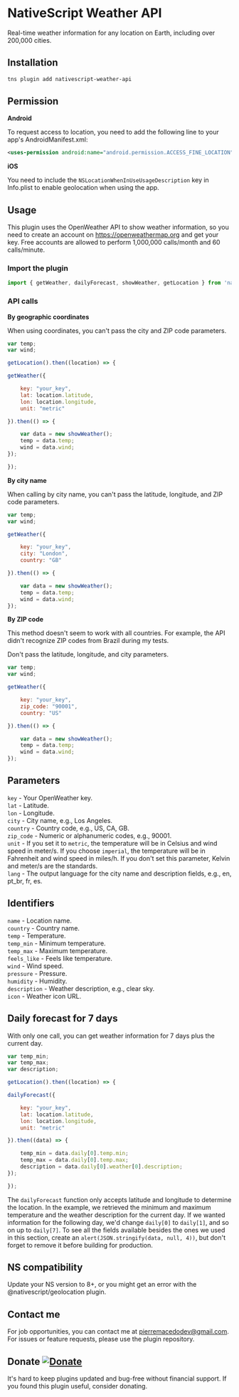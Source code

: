 # NativeScript Weather API

Real-time weather information for any location on Earth, including over 200,000 cities.

## Installation

```bash
tns plugin add nativescript-weather-api
```

## Permission

**Android**

To request access to location, you need to add the following line to your app's AndroidManifest.xml:

```xml
<uses-permission android:name="android.permission.ACCESS_FINE_LOCATION" />
```

**iOS**

You need to include the `NSLocationWhenInUseUsageDescription` key in Info.plist to enable geolocation when using the app.

## Usage

This plugin uses the OpenWeather API to show weather information, so you need to create an account on https://openweathermap.org and get your key. Free accounts are allowed to perform 1,000,000 calls/month and 60 calls/minute.

### Import the plugin

```javascript
import { getWeather, dailyForecast, showWeather, getLocation } from 'nativescript-weather-api';
```

### API calls 

**By geographic coordinates**

When using coordinates, you can't pass the city and ZIP code parameters.

```javascript
var temp;
var wind;

getLocation().then((location) => {

getWeather({

	key: "your_key",
	lat: location.latitude,
	lon: location.longitude,
	unit: "metric"

}).then(() => {

	var data = new showWeather();
	temp = data.temp;
	wind = data.wind;
});

});
```

**By city name**

When calling by city name, you can't pass the latitude, longitude, and ZIP code parameters.

```javascript
var temp;
var wind;

getWeather({

	key: "your_key",
	city: "London",
	country: "GB"

}).then(() => {

	var data = new showWeather();
	temp = data.temp;
	wind = data.wind;
});
```

**By ZIP code**

This method doesn't seem to work with all countries. For example, the API didn't recognize ZIP codes from Brazil during my tests.

Don't pass the latitude, longitude, and city parameters.

```javascript
var temp;
var wind;

getWeather({

	key: "your_key",
	zip_code: "90001",
	country: "US"

}).then(() => {

	var data = new showWeather();
	temp = data.temp;
	wind = data.wind;
});
```

## Parameters

`key` - Your OpenWeather key.<br> 
`lat` - Latitude.<br> 
`lon` - Longitude.<br> 
`city` - City name, e.g., Los Angeles.<br> 
`country` - Country code, e.g., US, CA, GB.<br> 
`zip_code` - Numeric or alphanumeric codes, e.g., 90001.<br>
`unit` - If you set it to `metric`, the temperature will be in Celsius and wind speed in meter/s. If you choose `imperial`, the temperature will be in Fahrenheit and wind speed in miles/h. If you don't set this parameter, Kelvin and meter/s are the standards.<br>
`lang` - The output language for the city name and description fields, e.g., en, pt_br, fr, es.

## Identifiers

`name` - Location name.<br>
`country` - Country name.<br>
`temp` - Temperature.<br>
`temp_min` - Minimum temperature.<br>
`temp_max` - Maximum temperature.<br>
`feels_like` - Feels like temperature.<br>
`wind` - Wind speed.<br>
`pressure` - Pressure.<br>
`humidity` - Humidity.<br>
`description` - Weather description, e.g., clear sky.<br>
`icon` - Weather icon URL.

## Daily forecast for 7 days

With only one call, you can get weather information for 7 days plus the current day. 

```javascript
var temp_min;
var temp_max;
var description;

getLocation().then((location) => {

dailyForecast({

	key: "your_key",
	lat: location.latitude,
	lon: location.longitude,
	unit: "metric"

}).then((data) => {

	temp_min = data.daily[0].temp.min;
	temp_max = data.daily[0].temp.max;
	description = data.daily[0].weather[0].description;
});

});
```

The `dailyForecast` function only accepts latitude and longitude to determine the location. In the example, we retrieved the minimum and maximum temperature and the weather description for the current day. If we wanted information for the following day, we'd change `daily[0]` to `daily[1]`, and so on up to `daily[7]`. To see all the fields available besides the ones we used in this section, create an `alert(JSON.stringify(data, null, 4))`, but don't forget to remove it before building for production.

## NS compatibility

Update your NS version to 8+, or you might get an error with the @nativescript/geolocation plugin.

## Contact me

For job opportunities, you can contact me at pierremacedodev@gmail.com. For issues or feature requests, please use the plugin repository.

## Donate [![Donate](https://img.shields.io/badge/Donate-PayPal-green.svg)](https://www.paypal.com/donate?hosted_button_id=W93EHM59W7BA8)
It's hard to keep plugins updated and bug-free without financial support. If you found this plugin useful, consider donating.